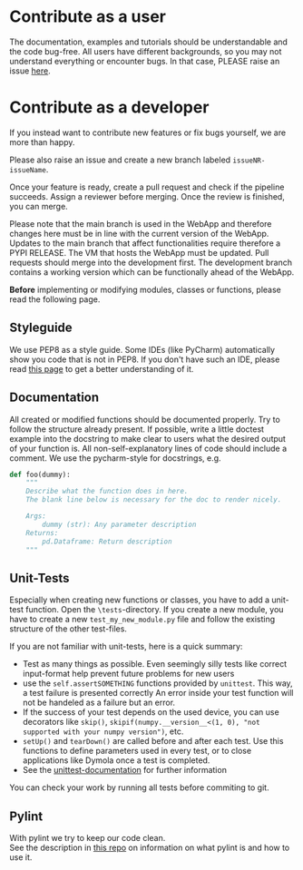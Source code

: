 # Contribute as a user

The documentation, examples and tutorials should be understandable and the code bug-free.
All users have different backgrounds, so you may not understand everything or encounter bugs.
In that case, PLEASE raise an issue [here](https://github.com/RWTH-EBC/AixWeather/issues/new/choose).

# Contribute as a developer

If you instead want to contribute new features or fix bugs yourself, we are more than happy.

Please also raise an issue and create a new branch labeled `issueNR-issueName`.

Once your feature is ready, create a pull request and check if the pipeline succeeds.
Assign a reviewer before merging. Once the review is finished, you can merge.

Please note that the main branch is used in the WebApp and therefore changes here must be in 
line with the current version of the WebApp. Updates to the main branch that affect 
functionalities require therefore a PYPI RELEASE. The VM that hosts the WebApp must be updated.
Pull requests should merge into the development first. The development branch contains a working 
version which can be functionally ahead of the WebApp.


**Before** implementing or modifying modules, classes or functions, please read the following page.

## Styleguide
We use PEP8 as a style guide. Some IDEs (like PyCharm) automatically show you code that is not in PEP8. If you don't have such an IDE, please read [this page](https://pep8.org/) to get a better understanding of it.

## Documentation
All created or modified functions should be documented properly. Try to follow the structure already present. If possible, write a little doctest example into the docstring to make clear to users what the desired output of your function is. All non-self-explanatory lines of code should include a comment. We use the pycharm-style for docstrings, e.g.
```python
def foo(dummy):
    """
    Describe what the function does in here.
    The blank line below is necessary for the doc to render nicely.

    Args:
        dummy (str): Any parameter description
    Returns:
        pd.Dataframe: Return description
    """
```

## Unit-Tests
Especially when creating new functions or classes, you have to add a unit-test function.
Open the `\tests`-directory. If you create a new module, you have to create a new 
`test_my_new_module.py` file and follow the existing structure of the 
other test-files.

If you are not familiar with unit-tests, here is a quick summary:
- Test as many things as possible. Even seemingly silly tests like correct input-format help prevent future problems for new users
- use the `self.assertSOMETHING` functions provided by `unittest`. This way, a test failure is presented correctly An error inside your test function will not be handeled as a failure but an error.
- If the success of your test depends on the used device, you can use decorators like `skip()`, `skipif(numpy.__version__<(1, 0), "not supported with your numpy version")`, etc. 
- `setUp()` and `tearDown()` are called before and after each test. Use this functions to define parameters used in every test, or to close applications like Dymola once a test is completed.
- See the [unittest-documentation](https://docs.python.org/3/library/unittest.html#organizing-tests) for further information

You can check your work by running all tests before commiting to git. 

## Pylint
With pylint we try to keep our code clean.  
See the description in [this repo](https://git.rwth-aachen.de/EBC/EBC_all/gitlab_ci/templates/tree/master/pylint) on information on what pylint is and how to use it.
